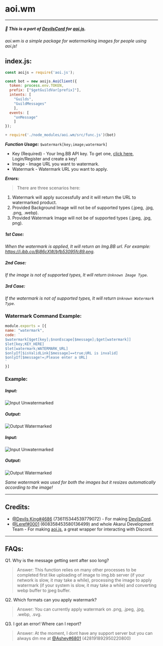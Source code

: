 # aoi.wm
___
##### 🌟 This is a port of [DevilsCord](https://www.npmjs.com/package/devilscord) for [aoi.js](https://www.npmjs.com/package/aoi.js).
_aoi.wm is a simple package for watermarking images for people using aoi.js!_


## index.js:

```js
const aoijs = require('aoi.js');

const bot = new aoijs.AoiClient({
  token: process.env.TOKEN,
  prefix: ["$getGuildVar[prefix]"],
  intents: [
    "Guilds",
    "GuildMessages"
    ],
  events: [
    "onMessage"
    ]
});

+ require('./node_modules/aoi.wm/src/func.js')(bot)
```

***Function Usage:***
`$watermark[key;image;watermark]`

- Key (Required) - Your Img.BB API key. To get one, [click here](https://api.imgbb.com/), Login/Register and create a key!
- Image - Image URL you want to watermark.
- Watermark - Watermark URL you want to apply.

***Errors:***

> There are three scenarios here:
1. Watermark will apply successfully and it will return the URL to watermarked product.
2. Provided Background Image will not be of supported types (.jpeg, .jpg, .png, .webp).
3. Provided Watermark Image will not be of supported types (.jpeg, .jpg, png).

##### 1st Case:
_When the watermark is applied, It will return an Img.BB url. For example: https://i.ibb.co/Bj86cXW/bfb53095fc89.png._
##### 2nd Case:
_If the image is not of supported types, It will return `Unknown Image Type`._
##### 3rd Case:
_If the watermark is not of supported types, It will return `Unknown Watermark Type`._
### Watermark Command Example:
```js
module.exports = [{
name: "watermark",
code: `
$watermark[$get[key];$nonEscape[$message];$get[watermark]]
$let[key;KEY_HERE]
$let[watermark;WATERMARK_URL]
$onlyIf[$isValidLink[$message]==true;URL is invalid]
$onlyIf[$message!=;Please enter a URL]
`
}]
```

### Example:
##### Input:
![Input Unwatermarked](https://media.discordapp.net/attachments/1015072136794214450/1091393072472006797/AsheyXD_Profile_Picture_PFP_-_Red.png?width=473&height=473)
##### Output:
![Output Watermarked](https://i.ibb.co/Bj86cXW/bfb53095fc89.png)
##### Input:
![Input Unwatermarked](https://cdn.discordapp.com/attachments/1015072136794214450/1091393073013075978/Ashey_Banner_Rxmorse.png)
##### Output:
![Output Watermarked](https://i.ibb.co/HB2Mv52/e19d8488f08b.png)

_Same watermark was used for both the images but it resizes automatically according to the image!_
___
## Credits:
- [@Devils King#4686](https://www.npmjs.com/~devilsking) (736115344539779072) - For making [DevilsCord](https://www.npmjs.com/package/devilscord).
- [@Leref#0001](https://www.npmjs.com/~leref) (608358453580136499) and whole Akarui Development Team - For making [aoi.js](https://www.npmjs.com/package/aoi.js), a great wrapper for interacting with Discord.
___

## FAQs:

Q1. Why is the message getting sent after soo long?
> Answer:  This function relies on many other processes to be completed first like uploading of image to img.bb server (if your network is slow, it may take a while), processing the image to apply watermark (if your system is slow, it may take a while) and converting webp buffer to jpeg buffer.

Q2. Which formats can you apply watermark?
> Answer: You can currently apply watermark on .png, .jpeg, .jpg, .webp, .svg.

Q3. I got an error! Where can I report?
> Answer: At the moment, I dont have any support server but you can always dm me at [@Ashey#6801](https://discordapp.com/users/428191892950220800) (428191892950220800)
